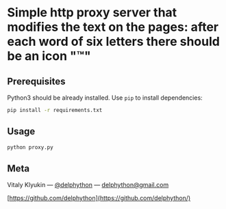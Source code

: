 # Simple http proxy server that modifies the text on the pages: after each word of six letters there should be an icon "™"

## Prerequisites

Python3 should be already installed. Use `pip` to install dependencies:
```bash
pip install -r requirements.txt
```

## Usage

```sh
python proxy.py
```

## Meta

Vitaly Klyukin — [@delphython](https://t.me/delphython) — [delphython@gmail.com](mailto:delphython@gmail.com)

[https://github.com/delphython](https://github.com/delphython/)
